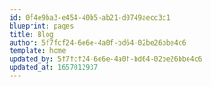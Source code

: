 ```yaml
---
id: 0f4e9ba3-e454-40b5-ab21-d0749aecc3c1
blueprint: pages
title: Blog
author: 5f7fcf24-6e6e-4a0f-bd64-02be26bbe4c6
template: home
updated_by: 5f7fcf24-6e6e-4a0f-bd64-02be26bbe4c6
updated_at: 1657012937
---
```

